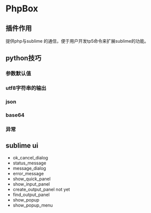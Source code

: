 # PhpBox
## 插件作用
提供php与sublime 的通信，便于用户开发tp5命令来扩展sublime的功能。

## python技巧
### 参数默认值
### utf8字符串的输出
### json
### base64
### 异常

## sublime ui
- ok_cancel_dialog
- status_message
- message_dialog
- error_message
- show_quick_panel
- show_input_panel
- create_output_panel not yet
- find_output_panel
- show_popup
- show_popup_menu
